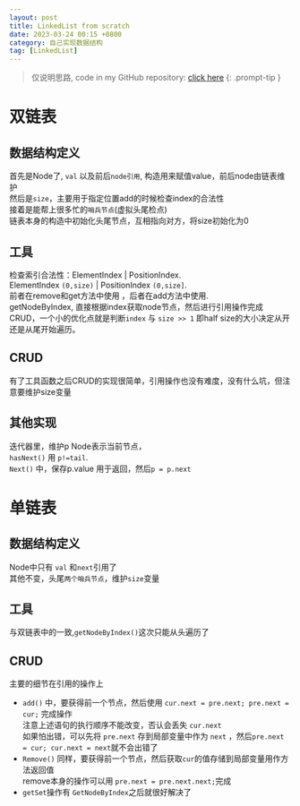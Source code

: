 ```yaml
---
layout: post
title: LinkedList from scratch
date: 2023-03-24 00:15 +0800
category: 自己实现数据结构
tag: [LinkedList]
---
```


> 仅说明思路, code in my GitHub repository: [click here](https://github.com/TonyMarsh31/DataStructure/blob/master/%E6%95%B0%E7%BB%84%E5%92%8C%E9%93%BE%E8%A1%A8/MyLinkedList.java)
{: .prompt-tip }

# 双链表

## 数据结构定义

首先是Node了, `val` 以及前后`node引用`, 构造用来赋值value，前后node由链表维护   
然后是`size`，主要用于指定位置add的时候检查index的合法性    
接着是能帮上很多忙的`哨兵节点`(虚拟头尾检点)  
链表本身的构造中初始化头尾节点，互相指向对方，将size初始化为0

## 工具

检查索引合法性：ElementIndex | PositionIndex.  
ElementIndex  `(0,size)` |  PositionIndex `(0,size]`.   
前者在remove和get方法中使用 ，后者在add方法中使用.  
getNodeByIndex, 直接根据index获取node节点，然后进行引用操作完成CRUD，一个小的优化点就是判断`index` 与 `size >> 1` 即half size的大小决定从开还是从尾开始遍历。

## CRUD

有了工具函数之后CRUD的实现很简单，引用操作也没有难度，没有什么坑，但注意要维护size变量

## 其他实现 

迭代器里，维护p Node表示当前节点，  
`hasNext()` 用  `p!=tail`.  
`Next()` 中，保存p.value 用于返回，然后`p = p.next`

# 单链表

## 数据结构定义

Node中只有 `val` 和`next`引用了   
其他不变，头尾`两个哨兵节点`，维护`size`变量

## 工具

与双链表中的一致,`getNodeByIndex()`这次只能从头遍历了

## CRUD

主要的细节在引用的操作上

+ `add()` 中，要获得前一个节点，然后使用 `cur.next = pre.next; pre.next = cur;` 完成操作  
  注意上述语句的执行顺序不能改变，否认会丢失 `cur.next`  
  如果怕出错，可以先将 `pre.next` 存到局部变量中作为 `next`  ，然后`pre.next = cur; cur.next = next`就不会出错了 
+ `Remove()` 同样，要获得前一个节点，然后获取`cur`的值存储到局部变量用作方法返回值   
  remove本身的操作可以用 `pre.next = pre.next.next;`完成
+ `getSet`操作有 `GetNodeByIndex`之后就很好解决了
